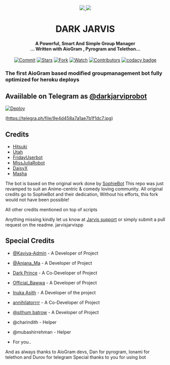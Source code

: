 <p align='center'>
  <a href="https://www.python.org/" alt="made-with-python"> <img src="https://img.shields.io/badge/Made%20with-Python-1f425f.svg?style=flat-square&logo=python&color=blue" /> </a>
  <a href="https://github.com/TeamDaisyX/DaisyX-v2/graphs/commit-activity" alt="Maintenance"> <img src="https://img.shields.io/badge/Maintained%3F-yes-green.svg?style=flat-square" /> </a>
</p>
<h1 align="center"><b> DARK JARVIS  </b></h1>
<h4 align="center">A Powerful, Smart And Simple Group Manager <br> ... Written with AioGram , Pyrogram and Telethon...</h4>
<p align="center">
    <a href="https://github.com/TeamDaisyX/daisyx-v2.0/commits/main"><img src="https://img.shields.io/github/last-commit/TeamDaisyX/daisyx-v2.0/main?label=Last%20Commit&style=flat-square&logo=github&color=F10070" alt="Commit" /></a>
    <a href="https://github.com/TeamDaisyX/daisyx-v2.0/stargazers"><img src="https://img.shields.io/github/stars/TeamDaisyX/daisyx-v2.0?label=Stars&style=flat-square&logo=github&color=F10070" alt="Stars" /></a>
    <a href="https://github.com/TeamDaisyX/daisyx-v2.0/network/members"><img src="https://img.shields.io/github/forks/TeamDaisyX/daisyx-v2.0?label=Fork&style=flat-square&logo=github&color=F10070" alt="Fork" /></a>
    <a href="https://github.com/TeamDaisyX/daisyx-v2.0/watchers"><img src="https://img.shields.io/github/watchers/TeamDaisyX/daisyx-v2.0?label=Watch&style=flat-square&logo=github&color=F10070" alt="Watch" /></a>
    <a href="https://github.com/TeamDaisyX/daisyx-v2.0/graphs/contributors"><img src="https://img.shields.io/github/contributors-anon/TeamDaisyX/daisyx-v2.0?label=Contributors&style=flat-square&logo=github&color=F10070" alt="Contributors" /></a>  
    <a href="https://www.codacy.com/gh/TeamDaisyX/daisyx-v2.0/dashboard?utm_source=github.com&amp;utm_medium=referral&amp;utm_content=TeamDaisyX/daisyx-v2.0&amp;utmcampaign=Badge_Grade"><img src="https://img.shields.io/codacy/grade/a3a19d2b551641039ec7edc3aa7b8c5d?style=flat-square&logo=codacy&color=F10070" alt="codacy badge"/></a> 
</p>

### The first AioGram based modified groupmanagement bot fully optimized for heroku deploys

## Avaiilable on Telegram as [@darkjarviprobot](https://t.me/darkjarvisprobot)

[![Deploy](https://www.herokucdn.com/deploy/button.svg)](https://heroku.com/deploy?template=https://github.com/TeamDaisyX/DaisyX-v2.0.git)

<imgsrc>(https://telegra.ph/file/9e4d458a7a1ae7b1f1dc7.jpg)

## Credits

 - [Hitsuki](https://github.com/HitsukiNetwork/Hitsukix)
 - [Utah](https://github.com/minatouzuki/utah)
 - [FridayUserbot](https://github.com/DevsExpo/FridayUserbot)
 - [MissJuliaRobot](https://github.com/MissJuliaRobot/MissJuliaRobot)
 - [DaisyX](https://github.com/teamdaisyx/daisy-x)
 - [Masha](https://github.com/Mr-Dark-Prince/MashaRoBot/)


The bot is based on the original work done by [SophieBot](https://gitlab.com/SophieBot/sophie)
This repo was just revamped to suit an Anime-centric & comedy loving community. All original credits go to SophieBot and their dedication, Without his efforts, this fork would not have been possible!

All other credits mentioned on top of scripts

Anything missing kindly let us know at [Jarvis support](http://t.me/jarvisupport) or simply submit a pull request on the readme.
jarvisjarvispp




## Special Credits
- [@Kaviya-Admin](https://github.com/kaviya-admin) - A Developer of Project
- [@Anjana_Ma](https://github.com/Anjana_Ma) - A Developer of Project
- [Dark Prince](https://github.com/Mr-Dark-Prince) - A Co-Developer of Project
- [Official_Bawwa](https://github.com/OfficialBawwa) - A Developer of Project
- [Inuka Asith](https://github.com/inukaasith) - A Developer of the project
- [annihilatorrrr](https://github.com/annihilatorrrr) - A Co-Developer of Project
- [@sithum batrow](https://github.com/sbatrow) - A Developer of Project

- @charindith - Helper
- @mubashirrehman - Helper
- For you..

And as always thanks to AioGram devs, Dan for pyrogram, lonami for telethon and Durov for telegram
Special thanks to you for using bot

